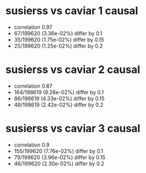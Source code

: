 # susierss vs caviar  1 causal

- correlation 0.97
- 67/199620 (3.36e-02%) differ by 0.1
- 35/199620 (1.75e-02%) differ by 0.15
- 25/199620 (1.25e-02%) differ by 0.2


# susierss vs caviar  2 causal

- correlation 0.87
- 164/198619 (8.26e-02%) differ by 0.1
- 86/198619 (4.33e-02%) differ by 0.15
- 48/198619 (2.42e-02%) differ by 0.2


# susierss vs caviar  3 causal

- correlation 0.9
- 155/199620 (7.76e-02%) differ by 0.1
- 79/199620 (3.96e-02%) differ by 0.15
- 46/199620 (2.30e-02%) differ by 0.2


